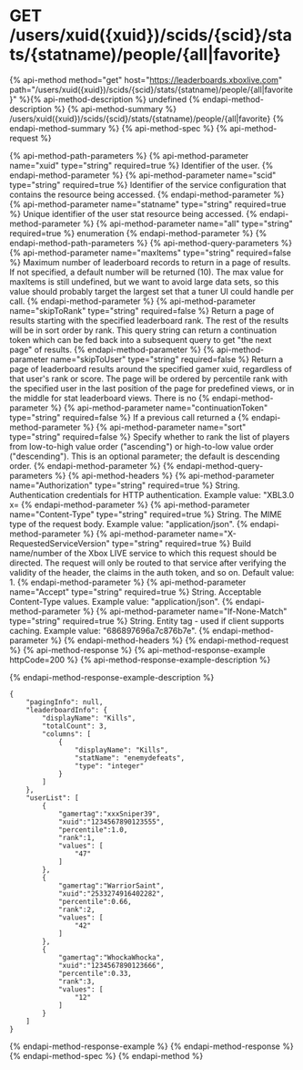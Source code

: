 # GET /users/xuid({xuid})/scids/{scid}/stats/{statname)/people/{all|favorite}

{% api-method method="get" host="https://leaderboards.xboxlive.com" path="/users/xuid({xuid})/scids/{scid}/stats/{statname)/people/{all|favorite}" %}{% api-method-description %}
undefined
{% endapi-method-description %}
{% api-method-summary %}
/users/xuid({xuid})/scids/{scid}/stats/{statname)/people/{all|favorite}
{% endapi-method-summary %}
{% api-method-spec %}
{% api-method-request %}

{% api-method-path-parameters %}
{% api-method-parameter name="xuid" type="string" required=true %}
Identifier of the user.
{% endapi-method-parameter %}
{% api-method-parameter name="scid" type="string" required=true %}
Identifier of the service configuration that contains the resource being accessed.
{% endapi-method-parameter %}
{% api-method-parameter name="statname" type="string" required=true %}
Unique identifier of the user stat resource being accessed.
{% endapi-method-parameter %}
{% api-method-parameter name="all" type="string" required=true %}
enumeration
{% endapi-method-parameter %}
{% endapi-method-path-parameters %}
{% api-method-query-parameters %}
{% api-method-parameter name="maxItems" type="string" required=false %}
Maximum number of leaderboard records to return in a page of results. If not specified, a default number will be returned (10). The max value for maxItems is still undefined, but we want to avoid large data sets, so this value should probably target the largest set that a tuner UI could handle per call.
{% endapi-method-parameter %}
{% api-method-parameter name="skipToRank" type="string" required=false %}
Return a page of results starting with the specified leaderboard rank. The rest of the results will be in sort order by rank. This query string can return a continuation token which can be fed back into a subsequent query to get "the next page" of results.
{% endapi-method-parameter %}
{% api-method-parameter name="skipToUser" type="string" required=false %}
Return a page of leaderboard results around the specified gamer xuid, regardless of that user's rank or score. The page will be ordered by percentile rank with the specified user in the last position of the page for predefined views, or in the middle for stat leaderboard views. There is no 
{% endapi-method-parameter %}
{% api-method-parameter name="continuationToken" type="string" required=false %}
If a previous call returned a 
{% endapi-method-parameter %}
{% api-method-parameter name="sort" type="string" required=false %}
Specify whether to rank the list of players from low-to-high value order ("ascending") or high-to-low value order ("descending"). This is an optional parameter; the default is descending order.
{% endapi-method-parameter %}
{% endapi-method-query-parameters %}
{% api-method-headers %}
{% api-method-parameter name="Authorization" type="string" required=true %}
String. Authentication credentials for HTTP authentication. Example value: "XBL3.0 x=
{% endapi-method-parameter %}
{% api-method-parameter name="Content-Type" type="string" required=true %}
String. The MIME type of the request body. Example value: "application/json".
{% endapi-method-parameter %}
{% api-method-parameter name="X-RequestedServiceVersion" type="string" required=true %}
Build name/number of the Xbox LIVE service to which this request should be directed. The request will only be routed to that service after verifying the validity of the header, the claims in the auth token, and so on. Default value: 1.
{% endapi-method-parameter %}
{% api-method-parameter name="Accept" type="string" required=true %}
String. Acceptable Content-Type values. Example value: "application/json".
{% endapi-method-parameter %}
{% api-method-parameter name="If-None-Match" type="string" required=true %}
String. Entity tag - used if client supports caching. Example value: "686897696a7c876b7e".
{% endapi-method-parameter %}
{% endapi-method-headers %}
{% endapi-method-request %}
{% api-method-response %}
{% api-method-response-example httpCode=200 %}
{% api-method-response-example-description %}

{% endapi-method-response-example-description %}

```text
{
    "pagingInfo": null,
    "leaderboardInfo": {
        "displayName": "Kills",
        "totalCount": 3,
        "columns": [
            {
                "displayName": "Kills",
                "statName": "enemydefeats",
                "type": "integer"
            }
        ]
    },
    "userList": [
        {
            "gamertag":"xxxSniper39",
            "xuid":"1234567890123555",
            "percentile":1.0,
            "rank":1,
            "values": [
                "47"
            ]
        },
        {
            "gamertag":"WarriorSaint",
            "xuid":"2533274916402282",
            "percentile":0.66,
            "rank":2,
            "values": [
                "42"
            ]
        },
        {
            "gamertag":"WhockaWhocka",
            "xuid":"1234567890123666",
            "percentile":0.33,
            "rank":3,
            "values": [
                "12"
            ]
        }
    ]
}
```
{% endapi-method-response-example %}
{% endapi-method-response %}
{% endapi-method-spec %}
{% endapi-method %}
